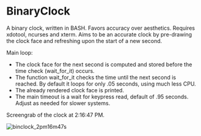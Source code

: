 # BinaryClock

A binary clock, written in BASH.  Favors accuracy over aesthetics.
Requires xdotool, ncurses and xterm.
Aims to be an accurate clock by pre-drawing the clock face and refreshing upon the start of a new second.

Main loop:
* The clock face for the next second is computed and stored before the time check (wait_for_it) occurs.
* The function wait_for_it checks the time until the next second is reached.  By default it loops for only .05 seconds, using much less CPU.
* The already rendered clock face is printed.
* The main timeout is a wait for keypress read, default of .95 seconds.  Adjust as needed for slower systems.
 
 
Screengrab of the clock at 2:16:47 PM.
 
![binclock_2pm16m47s](https://user-images.githubusercontent.com/73159111/115932292-82d8ae00-a441-11eb-9da7-513a110fcecc.png)
